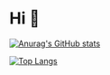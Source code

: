 # Hi 👋

[![Anurag's GitHub stats](https://github-readme-stats.vercel.app/api?username=shouta0715&show_icons=true&bg_color=0d1117&title_color=58a6ff&icon_color=58a6ff&text_color=8b949e&border_color=30363d)](https://github.com/anuraghazra/github-readme-stats)

[![Top Langs](https://github-readme-stats.vercel.app/api/top-langs/?username=shouta0715&layout=compact&bg_color=0d1117&title_color=58a6ff&text_color=8b949e&border_color=30363d)](https://github.com/anuraghazra/github-readme-stats)

<!--
**Shota-Kurahashi/Shota-Kurahashi** is a ✨ _special_ ✨ repository because its `README.md` (this file) appears on your GitHub profile.

Here are some ideas to get you started:

- 🔭 I’m currently working on ...
- 🌱 I’m currently learning ...
- 👯 I’m looking to collaborate on ...
- 🤔 I’m looking for help with ...
- 💬 Ask me about ...
- 📫 How to reach me: ...
- 😄 Pronouns: ...
- ⚡ Fun fact: ...
-->
